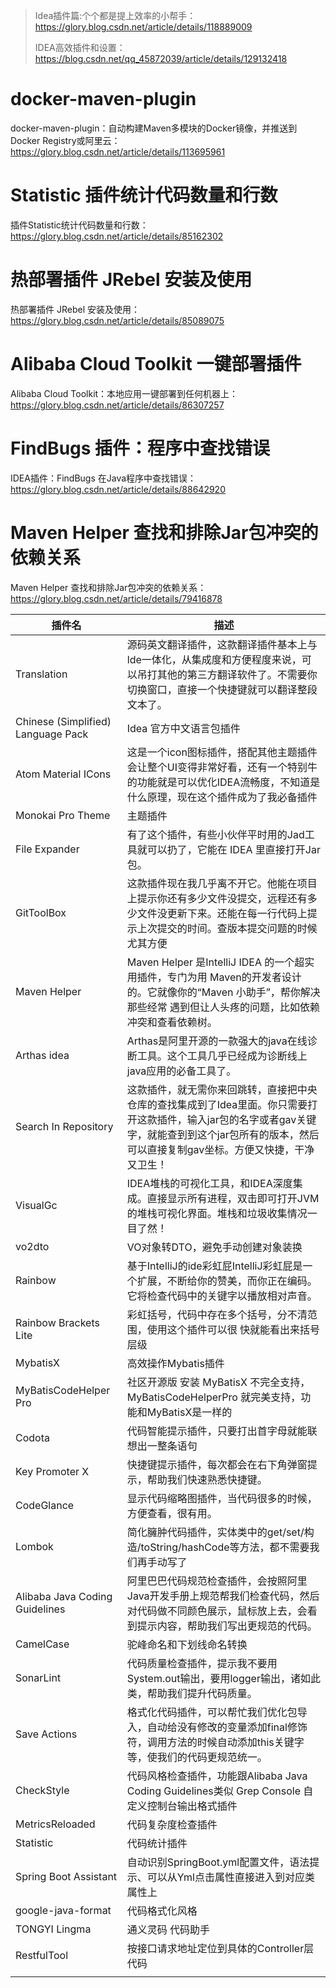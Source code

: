 > Idea插件篇:个个都是提上效率的小帮手：https://glory.blog.csdn.net/article/details/118889009
>
> IDEA高效插件和设置：https://blog.csdn.net/qq_45872039/article/details/129132418

# docker-maven-plugin

docker-maven-plugin：自动构建Maven多模块的Docker镜像，并推送到Docker Registry或阿里云：https://glory.blog.csdn.net/article/details/113695961



# Statistic 插件统计代码数量和行数

插件Statistic统计代码数量和行数：https://glory.blog.csdn.net/article/details/85162302



# 热部署插件 JRebel 安装及使用

热部署插件 JRebel 安装及使用：https://glory.blog.csdn.net/article/details/85089075



# Alibaba Cloud Toolkit 一键部署插件

Alibaba Cloud Toolkit：本地应用一键部署到任何机器上：https://glory.blog.csdn.net/article/details/86307257



# FindBugs 插件：程序中查找错误

IDEA插件：FindBugs 在Java程序中查找错误：https://glory.blog.csdn.net/article/details/88642920



# Maven Helper 查找和排除Jar包冲突的依赖关系

Maven Helper 查找和排除Jar包冲突的依赖关系：https://glory.blog.csdn.net/article/details/79416878







| 插件名                             | 描述                                                         |
| ---------------------------------- | ------------------------------------------------------------ |
| Translation                        | 源码英文翻译插件，这款翻译插件基本上与lde一体化，从集成度和方便程度来说，可以吊打其他的第三方翻译软件了。不需要你切换窗口，直接一个快捷键就可以翻译整段文本了。 |
| Chinese (Simplified) Language Pack | Idea 官方中文语言包插件                                      |
| Atom Material ICons                | 这是一个icon图标插件，搭配其他主题插件会让整个UI变得非常好看，还有一个特别牛的功能就是可以优化IDEA流畅度，不知道是什么原理，现在这个插件成为了我必备插件 |
| Monokai Pro Theme                  | 主题插件                                                     |
| File Expander                      | 有了这个插件，有些小伙伴平时用的Jad工具就可以扔了，它能在 IDEA 里直接打开Jar包。 |
| GitToolBox                         | 这款插件现在我几乎离不开它。他能在项目上提示你还有多少文件没提交，远程还有多少文件没更新下来。还能在每一行代码上提示上次提交的时间。查版本提交问题的时候尤其方便 |
| Maven Helper                       | Maven Helper 是IntelliJ IDEA 的一个超实用插件，专门为用 Maven的开发者设计的。它就像你的“Maven 小助手”，帮你解决那些经常 遇到但让人头疼的问题，比如依赖冲突和查看依赖树。 |
| Arthas idea                        | Arthas是阿里开源的一款强大的java在线诊断工具。这个工具几乎已经成为诊断线上java应用的必备工具了。 |
| Search In Repository               | 这款插件，就无需你来回跳转，直接把中央仓库的查找集成到了Idea里面。你只需要打开这款插件，输入jar包的名字或者gav关键字，就能查到到这个jar包所有的版本，然后可以直接复制gav坐标。方便又快捷，干净又卫生！ |
| VisualGc                           | IDEA堆栈的可视化工具，和IDEA深度集成。直接显示所有进程，双击即可打开JVM的堆栈可视化界面。堆栈和垃圾收集情况一目了然！ |
| vo2dto                             | VO对象转DTO，避免手动创建对象装换                            |
| Rainbow                            | 基于IntelliJ的ide彩虹屁IntelliJ彩虹屁是一个扩展，不断给你的赞美，而你正在编码。它将检查代码中的关键字以播放相对声音。 |
| Rainbow Brackets Lite              | 彩虹括号，代码中存在多个括号，分不清范围，使用这个插件可以很 快就能看出来括号层级 |
| MybatisX                           | 高效操作Mybatis插件                                          |
| MyBatisCodeHelper Pro              | 社区开源版 安装 MyBatisX 不完全支持，MyBatisCodeHelperPro 就完美支持，功能和MyBatisX是一样的 |
| Codota                             | 代码智能提示插件，只要打出首字母就能联想出一整条语句         |
| Key Promoter X                     | 快捷键提示插件，每次都会在右下角弹窗提示，帮助我们快速熟悉快捷键。 |
| CodeGlance                         | 显示代码缩略图插件，当代码很多的时候，方便查看，很有用。     |
| Lombok                             | 简化臃肿代码插件，实体类中的get/set/构造/toString/hashCode等方法，都不需要我们再手动写了 |
| Alibaba Java Coding Guidelines     | 阿里巴巴代码规范检查插件，会按照阿里Java开发手册上规范帮我们检查代码，然后对代码做不同颜色展示，鼠标放上去，会看到提示内容，帮助我们写出更规范的代码。 |
| CamelCase                          | 驼峰命名和下划线命名转换                                     |
| SonarLint                          | 代码质量检查插件，提示我不要用System.out输出，要用logger输出，诸如此类，帮助我们提升代码质量。 |
| Save Actions                       | 格式化代码插件，可以帮忙我们优化包导入，自动给没有修改的变量添加final修饰符，调用方法的时候自动添加this关键字等，使我们的代码更规范统一。 |
| CheckStyle                         | 代码风格检查插件，功能跟Alibaba Java Coding Guidelines类似 Grep Console 自定义控制台输出格式插件 |
| MetricsReloaded                    | 代码复杂度检查插件                                           |
| Statistic                          | 代码统计插件                                                 |
| Spring Boot Assistant              | 自动识别SpringBoot.yml配置文件，语法提示、可以从Yml点击属性直接进入到对应类属性上 |
| google-java-format                 | 代码格式化风格                                               |
| TONGYI Lingma                      | 通义灵码 代码助手                                            |
| RestfulTool                        | 按接口请求地址定位到具体的Controller层代码                   |
|                                    |                                                              |